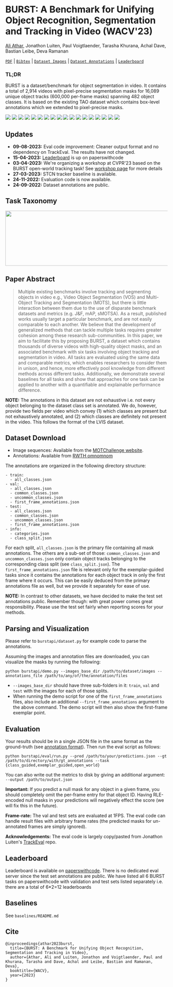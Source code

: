 # BURST: A Benchmark for Unifying Object Recognition, Segmentation and Tracking in Video (WACV'23)

[Ali Athar](https://www.aliathar.net/), Jonathon Luiten, Paul Voigtlaender, Tarasha Khurana, Achal Dave, Bastian Leibe, Deva Ramanan

[`PDF`](https://arxiv.org/pdf/2209.12118.pdf) | [`Bibtex`](https://github.com/Ali2500/BURST-benchmark/blob/main/README.md#cite) | [`Dataset Images`](https://motchallenge.net/tao_download.php) | [`Dataset Annotations`](https://omnomnom.vision.rwth-aachen.de/data/BURST/annotations.zip) | [`Leaderboard`](https://paperswithcode.com/dataset/burst)

### TL;DR

BURST is a dataset/benchmark for object segmentation in video. It contains a total of 2,914 videos with pixel-precise segmentation masks for 16,089 unique object tracks (600,000 per-frame masks) spanning 482 object classes. It is based on the existing TAO dataset which contains box-level annotations which we extended to pixel-precise masks.

![](.images/gifs/AVA_2.gif) ![](.images/gifs/AVA_3.gif) ![](.images/gifs/AVA_5.gif) ![](.images/gifs/AVA_9.gif)
![](.images/gifs/AVA_10.gif) ![](.images/gifs/BDD_2.gif) ![](.images/gifs/BDD_4.gif)  ![](.images/gifs/Charades_7.gif)
![](.images/gifs/Charades_10.gif) ![](.images/gifs/HACS_2.gif) ![](.images/gifs/HACS_7.gif) ![](.images/gifs/HACS_8.gif)
![](.images/gifs/HACS_10.gif) ![](.images/gifs/LaSOT_2.gif) ![](.images/gifs/LaSOT_4.gif) ![](.images/gifs/LaSOT_8.gif)
![](.images/gifs/YFCC100M_2.gif) ![](.images/gifs/YFCC100M_6.gif)
<!--
![](.images/gifs/YFCC100M_8.gif) ![](.images/gifs/Charades_5.gif)
-->

## Updates

* **09-08-2023:** Eval code improvement: Cleaner output format and no dependency on TrackEval. The results have not changed.
* **15-04-2023:** [Leaderboard](https://paperswithcode.com/dataset/burst) is up on paperswithcode
* **03-04-2023:** We're organizing a workshop at CVPR'23 based on the BURST open-world tracking task! See [workshop page](https://taodataset.org/workshop/cvpr23/index.html) for more details
* **27-03-2023:** STCN tracker baseline is available.
* **24-11-2022:** Evaluation code is now available.
* **24-09-2022:** Dataset annotations are public.

## Task Taxonomy

<p align="center">
  <img width="692" height="171" src=".images/task_taxonomy.PNG">
</p>

## Paper Abstract

> Multiple existing benchmarks involve tracking and segmenting objects in video e.g., Video Object Segmentation (VOS) and Multi-Object Tracking and Segmentation (MOTS), but there is little interaction between them due to the use of disparate benchmark datasets and metrics (e.g. J&F, mAP, sMOTSA). As a result, published works usually target a particular benchmark, and are not easily comparable to each another. We believe that the development of generalized methods that can tackle multiple tasks requires greater cohesion among these research sub-communities. In this paper, we aim to facilitate this by proposing BURST, a dataset which contains thousands of diverse videos with high-quality object masks, and an associated benchmark with six tasks involving object tracking and segmentation in video. All tasks are evaluated using the same data and comparable metrics, which enables researchers to consider them in unison, and hence, more effectively pool knowledge from different methods across different tasks. Additionally, we demonstrate several baselines for all tasks and show that approaches for one task can be applied to another with a quantifiable and explainable performance difference.

**NOTE:** The annotations in this dataset are not exhaustive i.e. not every object belonging to the dataset class set is annotated. We do, however, provide two fields per video which convey (1) which classes are present but not exhaustively annotated, and (2) which classes are definitely not present in the video. This follows the format of the LVIS dataset.

## Dataset Download

- Image sequences: Available from the [MOTChallenge website](https://motchallenge.net/tao_download.php).
- Annotations: Available from [RWTH omnomnom](https://omnomnom.vision.rwth-aachen.de/data/BURST/annotations.zip)

The annotations are organized in the following directory structure:

```
- train:
  - all_classes.json
- val:
  - all_classes.json
  - common_classes.json
  - uncommon_classes.json
  - first_frame_annotations.json
- test:
  - all_classes.json
  - common_classes.json
  - uncommon_classes.json
  - first_frame_annotations.json
- info:
  - categories.json
  - class_split.json
```

For each split, `all_classes.json` is the primary file containing all mask annotations. The others are a sub-set of those: `common_classes.json` and `uncommon_classes.json` only contain object tracks belonging to the corresponding class split (see `class_split.json`). The `first_frame_annotations.json` file is relevant only for the exemplar-guided tasks since it contains the annotations for each object track in only the first frame where it occurs. This can be easily deduced from the primary annotations file as well, but we provide it separately for ease of use.

**NOTE:** In contrast to other datasets, we have decided to make the test set annotations public. Remember though: with great power comes great responsibility. Please use the test set fairly when reporting scores for your methods.

## Parsing and Visualization

Please refer to `burstapi/dataset.py` for example code to parse the annotations.

Assuming the images and annotation files are downloaded, you can visualize the masks by running the following:

```
python burstapi/demo.py --images_base_dir /path/to/dataset/images --annotations_file /path/to/any/of/the/annotation/files
```

- `--images_base_dir` should have three sub-folders in it: `train`, `val` and `test` with the images for each of those splits.
- When running the demo script for one of the `first_frame_annotations` files, also include an additional `--first_frame_annotations` argument to the above command. The demo script will then also show the first-frame exemplar point.


## Evaluation

Your results should be in a single JSON file in the same format as the ground-truth (see [annotation format](ANNOTATION_FORMAT.md)). Then run the eval script as follows:

```
python burstapi/eval/run.py --pred /path/to/your/predictions.json --gt /path/to/directory/with/gt_annotations --task {class_guided,exemplar_guided,open_world}
```

You can also write out the metrics to disk by giving an additional argument: `--output /path/to/output.json`

**Important:** If you predict a null mask for any object in a given frame, you should completely omit the per-frame entry for that object ID. Having RLE-encoded null masks in your predictions will negatively effect the score (we will fix this in the future).

**Frame-rate:** The val and test sets are evaluated at 1FPS. The eval code can handle result files with arbitrary frame rates (the predicted masks for un-annotated frames are simply ignored).

**Acknowledgements:** The eval code is largely copy/pasted from Jonathon Luiten's [TrackEval](https://github.com/JonathonLuiten/TrackEval) repo.

## Leaderboard

Leaderboard is available on [paperswithcode](https://paperswithcode.com/dataset/burst). There is no dedicated eval server since the test set annotations are public. We have listed all 6 BURST tasks on paperswithcode with validation and test sets listed separately i.e. there are a total of 6*2=12 leaderboards

## Baselines

See `baselines/README.md`

## Cite

```
@inproceedings{athar2023burst,
  title={BURST: A Benchmark for Unifying Object Recognition, Segmentation and Tracking in Video},
  author={Athar, Ali and Luiten, Jonathon and Voigtlaender, Paul and Khurana, Tarasha and Dave, Achal and Leibe, Bastian and Ramanan, Deva},
  booktitle={WACV},
  year={2023}
}
```
